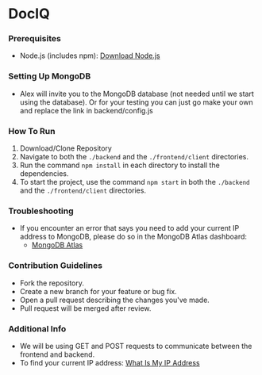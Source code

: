 # DocIQ

### Prerequisites
- Node.js (includes npm): [Download Node.js](https://nodejs.org/en/download/)

### Setting Up MongoDB
- Alex will invite you to the MongoDB database (not needed until we start using the database). Or for your testing you can just go make your own and replace the link in backend/config.js

### How To Run
1. Download/Clone Repository
2. Navigate to both the `./backend` and the `./frontend/client` directories.
3. Run the command `npm install` in each directory to install the dependencies.
4. To start the project, use the command `npm start` in both the `./backend` and the `./frontend/client` directories.

### Troubleshooting
- If you encounter an error that says you need to add your current IP address to MongoDB, please do so in the MongoDB Atlas dashboard:
  - [MongoDB Atlas](https://cloud.mongodb.com/v2/65e0f935b0bbab5dbea68f9b#/security/network/accessList)

### Contribution Guidelines
- Fork the repository.
- Create a new branch for your feature or bug fix.
- Open a pull request describing the changes you've made.
- Pull request will be merged after review.

### Additional Info
- We will be using GET and POST requests to communicate between the frontend and backend.
- To find your current IP address: [What Is My IP Address](https://whatismyipaddress.com/)
